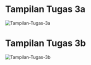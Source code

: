 # Tampilan Tugas 3a
![Tampilan-Tugas-3a](https://user-images.githubusercontent.com/71370641/134008404-67c1daec-53a3-4fad-ae6a-54adf3117a9d.png)


# Tampilan Tugas 3b
![Tampilan-Tugas-3b](https://user-images.githubusercontent.com/71370641/134008486-d5fe2dc8-11e3-42de-9615-52b21dc57724.png)

